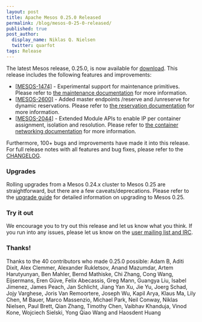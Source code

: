 ```yaml
---
layout: post
title: Apache Mesos 0.25.0 Released
permalink: /blog/mesos-0-25-0-released/
published: true
post_author:
  display_name: Niklas Q. Nielsen
  twitter: quarfot
tags: Release
---
```


The latest Mesos release, 0.25.0, is now available for [download](http://mesos.apache.org/downloads).
This release includes the following features and improvements:

 * [[MESOS-1474]](https://issues.apache.org/jira/browse/MESOS-1474) - Experimental support for maintenance primitives. Please refer to [the maintenance documentation](http://mesos.apache.org/documentation/latest/maintenance/) for more information.
 * [[MESOS-2600]](https://issues.apache.org/jira/browse/MESOS-2600) - Added master endpoints /reserve and /unreserve for dynamic reservations. Please refer to [the reservation documentation](http://mesos.apache.org/documentation/latest/reservation/) for more information.
 * [[MESOS-2044]](https://issues.apache.org/jira/browse/MESOS-2044) - Extended Module APIs to enable IP per container assignment, isolation and resolution. Please refer to [the container networking documentation](http://mesos.apache.org/documentation/latest/networking-for-mesos-managed-containers/) for more information.

Furthermore, 100+ bugs and improvements have made it into this release.
For full release notes with all features and bug fixes, please refer to the [CHANGELOG](https://gitbox.apache.org/repos/asf?p=mesos.git;a=blob_plain;f=CHANGELOG;hb=0.25.0).

### Upgrades

Rolling upgrades from a Mesos 0.24.x cluster to Mesos 0.25 are straightforward, but there are a few caveats/deprecations.
Please refer to the [upgrade guide](http://mesos.apache.org/documentation/latest/upgrades/) for detailed information on upgrading to Mesos 0.25.


### Try it out

We encourage you to try out this release and let us know what you think.
If you run into any issues, please let us know on the [user mailing list and IRC](https://mesos.apache.org/community).

### Thanks!

Thanks to the 40 contributors who made 0.25.0 possible:
Adam B, Aditi Dixit, Alex Clemmer, Alexander Rukletsov, Anand Mazumdar, Artem Harutyunyan, Ben Mahler, Bernd Mathiske, Chi Zhang, Cong Wang, Eijsermans, Eren Güve, Felix Abecassis, Greg Mann, Guangya Liu, Isabel Jimenez, James Peach, Jan Schlicht, Jiang Yan Xu, Jie Yu, Joerg Schad, Jojy Varghese, Joris Van Remoortere, Joseph Wu, Kapil Arya, Klaus Ma, Lily Chen, M Bauer, Marco Massenzio, Michael Park, Neil Conway, Niklas Nielsen, Paul Brett, Qian Zhang, Timothy Chen, Vaibhav Khanduja, Vinod Kone, Wojciech Sielski, Yong Qiao Wang and Haosdent Huang
